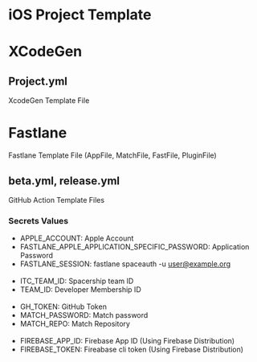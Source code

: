 # iOS Project Template

# XCodeGen

## Project.yml

XcodeGen Template File

# Fastlane

Fastlane Template File (AppFile, MatchFile, FastFile, PluginFile)

## beta.yml, release.yml

GitHub Action Template Files

### Secrets Values

- APPLE_ACCOUNT: Apple Account
- FASTLANE_APPLE_APPLICATION_SPECIFIC_PASSWORD: Application Password
- FASTLANE_SESSION: fastlane spaceauth -u user@example.org
  <br>
  <br>
- ITC_TEAM_ID: Spacership team ID
- TEAM_ID: Developer Membership ID
  <br>
  <br>
- GH_TOKEN: GitHub Token
- MATCH_PASSWORD: Match password
- MATCH_REPO: Match Repository
  <br>
  <br>
- FIREBASE_APP_ID: Firebase App ID (Using Firebase Distribution)
- FIREBASE_TOKEN: Fireabase cli token (Using Firebase Distribution)
